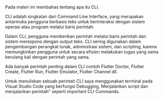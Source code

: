 Pada materi ini membahas tentang apa itu CLI.

CLI adalah singkatan dari Command Line Interface, yang merupakan antarmuka pengguna berbasis teks untuk berinteraksi dengan sistem operasi atau program melalui baris perintah. 

Dalam CLI, pengguna memberikan perintah melalui baris perintah dan sistem merespons dengan output teks. CLI sering digunakan dalam pengembangan perangkat lunak, administrasi sistem, dan scripting, karena memungkinkan pengguna untuk secara efisien melakukan tugas yang sama berulang kali dengan perintah yang sama.

Ada banyak perintah penting dalam CLI contoh Flutter Doctor, Flutter Create, Flutter Run, Flutter Emulator, Flutter Channel dll.

Untuk menuliskan sebuah perintah CLI saya menggunakan terminal pada Visual Studio Code yang berfungsi Debugging, Menjalankan script dan menjalankan perintah" seperti important CLI Commands.